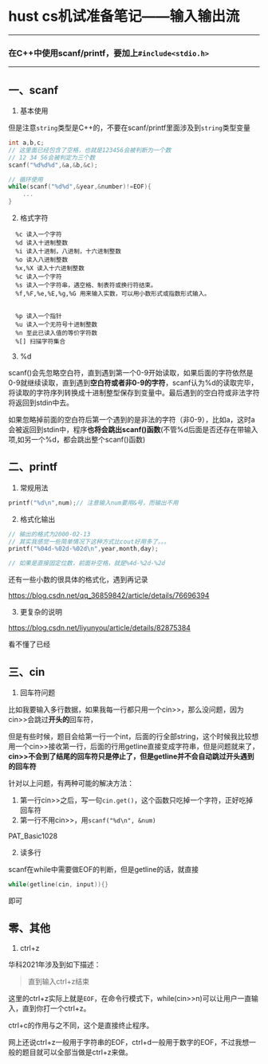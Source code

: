 # hust cs机试准备笔记——输入输出流



---
### 在C++中使用scanf/printf，要加上```#include<stdio.h>```
---

## 一、scanf

1. 基本使用

但是注意```string```类型是C++的，不要在scanf/printf里面涉及到```string```类型变量

```cpp
int a,b,c;
// 这里面已经包含了空格，也就是123456会被判断为一个数
// 12 34 56会被判定为三个数
scanf("%d%d%d",&a,&b,&c);
```

```cpp
// 循环使用
while(scanf("%d%d",&year,&number)!=EOF){
    ...
}
```


2. 格式字符
```
  %c 读入一个字符
  %d 读入十进制整数
  %i 读入十进制，八进制，十六进制整数
  %o 读入八进制整数
  %x,%X 读入十六进制整数
  %c 读入一个字符
  %s 读入一个字符串，遇空格、制表符或换行符结束。
  %f,%F,%e,%E,%g,%G 用来输入实数，可以用小数形式或指数形式输入。
```
```

  %p 读入一个指针
  %u 读入一个无符号十进制整数
  %n 至此已读入值的等价字符数
  %[] 扫描字符集合
```

3. %d

scanf()会先忽略空白符，直到遇到第一个0-9开始读取，如果后面的字符依然是0-9就继续读取，直到遇到**空白符或者非0-9的字符**，scanf认为%d的读取完毕，将读取的字符序列转换成十进制整型保存到变量中。最后遇到的空白符或非法字符将返回到stdin中去。

如果忽略掉前面的空白符后第一个遇到的是非法的字符（非0-9），比如a，这时a会被返回到stdin中，程序**也将会跳出scanf()函数**(不管%d后面是否还存在带输入项,如另一个%d，都会跳出整个scanf()函数)



## 二、printf

1. 常规用法

```cpp
printf("%d\n",num);// 注意输入num要用&号，而输出不用
```

2. 格式化输出

```cpp
// 输出的格式为2000-02-13
// 其实我感觉一些简单情况下这种方式比cout好用多了。。。
printf("%04d-%02d-%02d\n",year,month,day);

// 如果是直接固定位数，前面补空格，就是%4d-%2d-%2d
```

还有一些小数的很具体的格式化，遇到再记录

https://blog.csdn.net/qq_36859842/article/details/76696394

3. 更复杂的说明

https://blog.csdn.net/liyunyou/article/details/82875384

看不懂了已经

## 三、cin

1. 回车符问题
   
  比如我要输入多行数据，如果我每一行都只用一个cin>>，那么没问题，因为cin>>会跳过**开头的**回车符，

但是有些时候，题目会给第一行一个int，后面的行全部string，这个时候我比较想用一个cin>>接收第一行，后面的行用getline直接变成字符串，但是问题就来了，**cin>>不会到了结尾的回车符只是停止了，但是getline并不会自动跳过开头遇到的回车符**

针对以上问题，有两种可能的解决方法：

1. 第一行cin>>之后，写一句```cin.get()```，这个函数只吃掉一个字符，正好吃掉回车符
2. 第一行不用cin>>，用```scanf("%d\n", &num)```


PAT_Basic1028

2. 读多行

scanf在while中需要做EOF的判断，但是getline的话，就直接
```cpp
while(getline(cin, input)){}
```
即可

## 零、其他

1. ctrl+z

华科2021年涉及到如下描述：

> 直到输入ctrl+z结束

这里的ctrl+z实际上就是```EOF```，在命令行模式下，while(cin>>n)可以让用户一直输入，直到你打一个ctrl+z。

ctrl+c的作用与之不同，这个是直接终止程序。

网上还说ctrl+z一般用于字符串的EOF，ctrl+d一般用于数字的EOF，不过我想一般的题目就可以全部当做是ctrl+z来做。